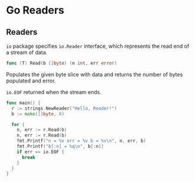 # Go Readers

## Readers

`io` package specifies `io.Reader` interface,
which represents the read end of a stream of data.

```go
func (T) Read(b []byte) (n int, err error)
```

Populates the given byte slice with data
and returns the number of bytes populated and error.

`io.EOF` returned when the stream ends.

```go
func main() {
  r := strings.NewReader("Hello, Reader!")
  b := make([]byte, 8)

  for {
    n, err := r.Read(b)
    n, err := r.Read(b)
    fmt.Printf("n = %v err = %v b = %v\n", n, err, b)
    fmt.Printf("b[:n] = %q\n", b[:n])
    if err == io.EOF {
      break
    }
  }
}
```

